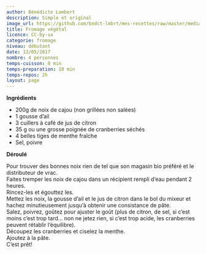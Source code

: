 ```yaml
---
author: Bénédicte Lambert
description: Simple et original
image_url: https://github.com/bndct-lmbrt/mes-recettes/raw/master/medias/fromage-vegan.jpg
title: Fromage végétal
licence: CC-by-sa
categorie: fromage
niveau: débutant
date: 12/05/2017
nombre: 4 personnes
temps-cuisson: 0 min
temps-preparation: 10 min
temps-repos: 2h
layout: page
---
```



**Ingrédients**  

* 200g de noix de cajou (non grillées non salées)
* 1 gousse d’ail
* 3 cuillers à café de jus de citron
* 35 g ou une grosse poignée de cranberries séchés
* 4 belles tiges de menthe fraîche
* Sel, poivre

**Déroulé**  

Pour trouver des bonnes noix rien de tel que son magasin bio préféré et le distributeur de vrac.  
Faites tremper les noix de cajou dans un récipient rempli d’eau pendant 2 heures.  
Rincez-les et égouttez les.  
Mettez les noix, la gousse d’ail et le jus de citron dans le bol du mixeur et hachez minutieusement jusqu’à obtenir une consistance de pâte.  
Salez, poivrez, goûtez pour ajuster le goût (plus de citron, de sel, si c’est moins c’est trop tard… non ne jetez rien, si c’est trop acide, les cranberries peuvent rétablir l’équilibre).  
Découpez les cranberries et ciselez la menthe.  
Ajoutez à la pâte.  
C’est prêt!  
